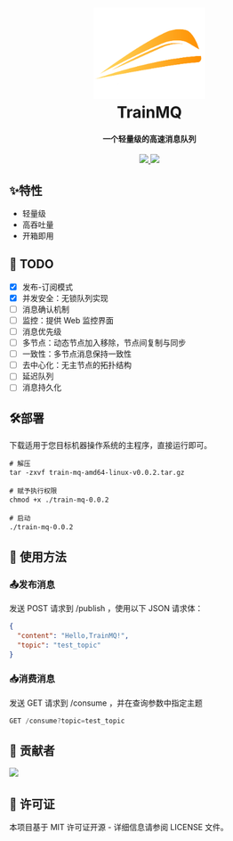 <h1 align="center">
  <a href="/" alt="logo" >
  <img src="https://github.com/eisuto/TrainMQ/blob/main/static/logo2.png?raw=true" width="200" />
  </a>
  <br>
    TrainMQ
  <br>
</h1>
<h4 align="center">一个轻量级的高速消息队列</h4>

<p align="center">
  <a href="#">
    <img src="https://img.shields.io/badge/version-0.0.2-blue">
  </a>
  <a href="#">
      <img src="https://img.shields.io/badge/build-passing-brightgreen">
    </a>
</p>

## ✨特性
- 轻量级
- 高吞吐量
- 开箱即用

## 📝 TODO
- [x] 发布-订阅模式
- [x] 并发安全：无锁队列实现
- [ ] 消息确认机制
- [ ] 监控：提供 Web 监控界面
- [ ] 消息优先级
- [ ] 多节点：动态节点加入移除，节点间复制与同步
- [ ] 一致性：多节点消息保持一致性
- [ ] 去中心化：无主节点的拓扑结构
- [ ] 延迟队列
- [ ] 消息持久化

## 🛠部署
下载适用于您目标机器操作系统的主程序，直接运行即可。
```shell script
# 解压
tar -zxvf train-mq-amd64-linux-v0.0.2.tar.gz

# 赋予执行权限
chmod +x ./train-mq-0.0.2

# 启动
./train-mq-0.0.2
```

## 🚀 使用方法
###  📤发布消息
发送 POST 请求到 /publish ，使用以下 JSON 请求体：
```json
{
  "content": "Hello,TrainMQ!",
  "topic": "test_topic"
}
```
###  📥消费消息
发送 GET 请求到 /consume ，并在查询参数中指定主题
```java
GET /consume?topic=test_topic
```


## 🤝 贡献者
<a href="https://github.com/eisuto/train-mq/graphs/contributors">
  <img src="https://contrib.rocks/image?repo=eisuto/train-mq" />
</a>

## 📄 许可证
本项目基于 MIT 许可证开源 - 详细信息请参阅 LICENSE 文件。